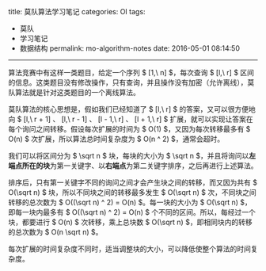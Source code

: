 title: 莫队算法学习笔记
categories: OI
tags: 
  - 莫队
  - 学习笔记
  - 数据结构
permalink: mo-algorithm-notes
date: 2016-05-01 08:14:50
---

算法竞赛中有这样一类题目，给定一个序列 $ [1,\ n] $，每次查询 $ [l,\ r] $ 区间的信息。这类题目没有修改操作，只有查询，并且操作没有加密（允许离线），莫队算法就是针对这类题目的一个离线算法。

<!-- more -->

莫队算法的核心思想是，假如我们已经知道了 $ [l,\ r] $ 的答案，又可以很方便地向 $ [l,\ r + 1] $、$ [l,\ r - 1] $、$ [l - 1,\ r] $、$ [l + 1,\ r] $ 扩展，就可以实现让答案在每个询问之间转移。假设每次扩展的时间为 $ O(1) $，又因为每次转移最多有 $ O(n) $ 次扩展，所以算法总时间复杂度为 $ O(n ^ 2) $，通常会超时。

我们可以将区间分为 $ \sqrt n $ 块，每块的大小为 $ \sqrt n $，并且将询问以**左端点所在的块**为第一关键字、以**右端点**为第二关键字排序，之后再进行上述算法。

排序后，只有第一关键字不同的询问之间才会产生块之间的转移，而又因为共有 $ O(\sqrt n) $ 块，所以不同块之间的转移最多发生 $ O(\sqrt n) $ 次，不同块之间转移的总次数为 $ O((\sqrt n) ^ 2) = O(n) $。每一块的大小为 $ O(\sqrt n) $，即每一块内最多有 $ O((\sqrt n) ^ 2) = O(n) $ 个不同的区间。所以，每经过一个块，都要进行 $ O(n) $ 次转移，乘上总块数 $ O(\sqrt n) $，即相同块内的转移的总次数为 $ O(n \sqrt n) $。

每次扩展的时间复杂度不同时，适当调整块的大小，可以降低使整个算法的时间复杂度。
